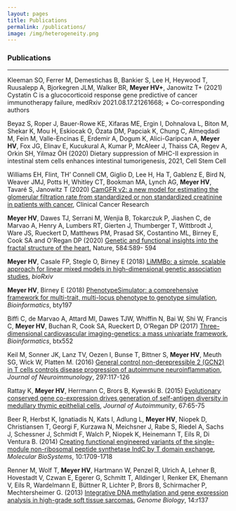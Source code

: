 ```yaml
---
layout: pages
title: Publications
permalink: /publications/
image: /img/heterogeneity.png
---
```


### Publications
___
<div class="col-lg-11">

<p>
Kleeman SO, Ferrer M, Demestichas B, Bankier S, Lee H, Heywood T, Ruusalepp A,
Bjorkegren JLM, Walker BR, <b>Meyer HV+</b>, Janowitz T+ (2021) Cystatin C is a
glucocorticoid response gene predictive of cancer immunotherapy failure,
medRxiv 2021.08.17.21261668; + Co-corresponding authors
</p>

<p>
Beyaz S, Roper J, Bauer-Rowe KE, Xifaras ME, Ergin I, Dohnalova L, Biton M,
Shekar K, Mou H, Eskiocak O, Özata DM, Papciak K, Chung C, Almeqdadi M, Fein M,
Valle-Encinas E, Erdemir A, Dogum K, Alici-Garipcan A, <b>Meyer HV</b>, Fox JG, Elinav E,
Kucukural A, Kumar P, McAleer J, Thaiss CA, Regev A, Orkin SH, Yilmaz ÖH (2020)
Dietary suppression of MHC-II expression in intestinal stem cells enhances
intestinal tumorigenesis, 2021, Cell Stem Cell
</p>

<p>
Williams EH, Flint, TH’ Connell CM, Giglio D, Lee H, Ha T, Gablenz E, Bird N,
Weaver JMJ, Potts H, Whitley CT, Bookman MA,  Lynch AG, <b>Meyer HV</b>, Tavaré
S, Janowitz T (2020) <a
href="https://clincancerres.aacrjournals.org/content/early/2020/12/08/1078-0432.CCR-20-3201">CamGFR
v2: a new model for estimating the glomerular filtration rate from standardized
or non standardized creatinine in patients with cancer</a>, Clinical Cancer Research
</p>

<p>
<b>Meyer HV</b>, Dawes TJ, Serrani M, Wenjia B, Tokarczuk P, Jiashen C, de Marvao A, Henry A,
 Lumbers RT, Gierten J, Thumberger T, Wittbrodt J, Ware JS, Rueckert D, Matthews PM, Prasad SK,
 Costantino ML, Birney E, Cook SA and O'Regan DP (2020) <a
 href="https://www.nature.com/articles/s41586-020-2635-8">Genetic and functional insights into the fractal
 structure of the heart.</a> Nature, 584:589- 594
 </p>

<p>
<b>Meyer HV</b>, Casale FP, Stegle O, Birney E (2018) <a href="https://www.biorxiv.org/content/early/2018/01/30/255497">LiMMBo: a simple, scalable approach for linear mixed models in high-dimensional genetic association studies</a>, <i>bioRxiv</I>
</p>

<p>
<b>Meyer HV</b>, Birney E (2018) <a href="https://doi.org/10.1093/bioinformatics/bty197">PhenotypeSimulator: a comprehensive framework for multi-trait, multi-locus phenotype to genotype simulation</a>, <i>Bioinformatics</i>, bty197
</p>

<p>
Biffi C, de Marvao A,  Attard MI, Dawes TJW, Whiffin N,  Bai W, Shi W, Francis C, <b>Meyer HV</b>, Buchan R, Cook SA, Rueckert D, O’Regan DP (2017)
<a href="https://academic.oup.com/bioinformatics/article/doi/10.1093/bioinformatics/btx552/4103396/Threedimensional-cardiovascular-imaginggenetics-a">Three-dimensional cardiovascular imaging-genetics: a mass univariate framework</a>, <i>Bioinformatics</i>, btx552
</p>


<p>
Keil M, Sonner JK, Lanz TV, Oezen I, Bunse T, Bittner S, <b>Meyer HV</b>, Meuth SG, Wick W, Platten M. (2016)
<a href="http://www.jni-journal.com/article/S0165-5728(16)30119-9/abstract">General control non-derepressible 2 (GCN2) in T cells controls disease progression of autoimmune neuroinflammation</a>, <i>Journal of Neuroimmunology</i>, 297:117-126
</p>


<p>
Rattay K, <b>Meyer HV</b>, Herrmann C, Brors B, Kyewski B. (2015) <a href="http://www.sciencedirect.com/science/article/pii/S0896841115300469?via\%3Dihub0">Evolutionary conserved gene co-expression drives generation of self-antigen diversity in medullary thymic epithelial cells</a>, <i>Journal of Autoimmunity</i>, 67:65-75
</p>

<p>
Beer R, Herbst K, Ignatiadis N, Kats I, Adlung L, <b>Meyer HV</b>, Niopek D, Christiansen T, Georgi F, Kurzawa N, Meichsner J, Rabe S, Riedel A, Sachs J, Schessner J, Schmidt F, Walch P, Niopek K, Heinemann T, Eils R, Di Ventura B. (2014) <a href="http://pubs.rsc.org/en/Content/ArticleLanding/2014/MB/C3MB70594C#!divAbstract">Creating functional engineered variants of the single-module non-ribosomal peptide synthetase IndC by T domain exchange</a>, <i>Molecular BioSystems</i>, 10:1709-1718
</p>

<p>
Renner M, Wolf T, <b>Meyer HV</b>, Hartmann W, Penzel R, Ulrich A, Lehner B, Hovestadt V, Czwan E, Egerer G, Schmitt T, Alldinger I, Renker EK, Ehemann V, Eils R, Wardelmann E, Büttner R, Lichter P, Brors B, Schirmacher P, Mechtersheimer G. (2013) <a href="https://genomebiology.biomedcentral.com/articles/10.1186/gb-2013-14-12-r137">Integrative DNA methylation and gene expression analysis in high-grade soft tissue sarcomas.</a>
<i>Genome Biology</i>, 14:r137
</p>
</div>
